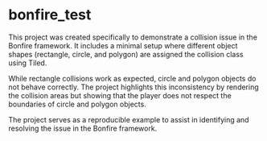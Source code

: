 # bonfire_test

This project was created specifically to demonstrate a collision issue in the Bonfire framework. It includes a minimal setup where different object shapes (rectangle, circle, and polygon) are assigned the collision class using Tiled.

While rectangle collisions work as expected, circle and polygon objects do not behave correctly. The project highlights this inconsistency by rendering the collision areas but showing that the player does not respect the boundaries of circle and polygon objects.

The project serves as a reproducible example to assist in identifying and resolving the issue in the Bonfire framework.